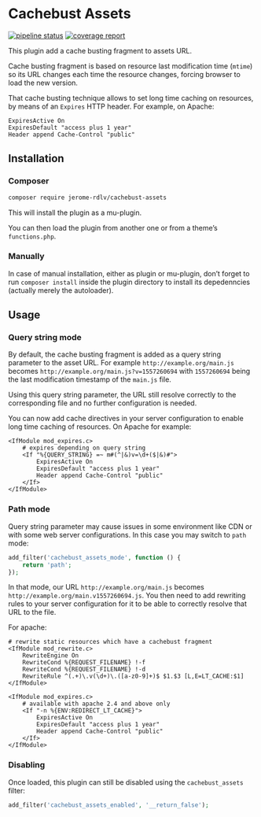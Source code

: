 # Cachebust Assets

[![pipeline status](https://gitlab.rue-de-la-vieille.fr/jerome/cachebust-assets/badges/master/pipeline.svg)](https://gitlab.rue-de-la-vieille.fr/jerome/cachebust-assets/commits/master)
[![coverage report](https://gitlab.rue-de-la-vieille.fr/jerome/cachebust-assets/badges/master/coverage.svg)](https://gitlab.rue-de-la-vieille.fr/jerome/cachebust-assets/commits/master)

This plugin add a cache busting fragment to assets URL.

Cache busting fragment is based on resource last modification time (`mtime`)
so its URL changes each time the resource changes, forcing browser to load the new version.

That cache busting technique allows to set long time caching on resources, by means of an `Expires`
HTTP header. For example, on Apache:

```apacheconfig
ExpiresActive On
ExpiresDefault "access plus 1 year"
Header append Cache-Control "public"
```

## Installation

### Composer

```bash
composer require jerome-rdlv/cachebust-assets
```

This will install the plugin as a mu-plugin.

You can then load the plugin from another one or from a theme’s `functions.php`.

### Manually

In case of manual installation, either as plugin or mu-plugin,
don’t forget to run `composer install` inside the plugin directory
to install its depedenncies (actually merely the autoloader).

## Usage

### Query string mode

By default, the cache busting fragment is added as a query string parameter to the asset URL. For
example `http://example.org/main.js` becomes `http://example.org/main.js?v=1557260694` with
`1557260694` being the last modification timestamp of the `main.js` file.

Using this query string parameter, the URL still resolve correctly to the corresponding file
and no further configuration is needed.

You can now add cache directives in your server configuration to enable long time caching
of resources. On Apache for example:

```apacheconfig
<IfModule mod_expires.c>
    # expires depending on query string
    <If "%{QUERY_STRING} =~ m#(^|&)v=\d+($|&)#">
        ExpiresActive On
        ExpiresDefault "access plus 1 year"
        Header append Cache-Control "public"
    </If>
</IfModule>
```

### Path mode

Query string parameter may cause issues in some environment like CDN or with some 
web server configurations. In this case you may switch to `path` mode:

```php
add_filter('cachebust_assets_mode', function () {
    return 'path';
});
```

In that mode, our URL `http://example.org/main.js` becomes `http://example.org/main.v1557260694.js`.
You then need to add rewriting rules to your server configuration for it to be able to
correctly resolve that URL to the file.

For apache:

```apacheconfig
# rewrite static resources which have a cachebust fragment
<IfModule mod_rewrite.c>
    RewriteEngine On
    RewriteCond %{REQUEST_FILENAME} !-f
    RewriteCond %{REQUEST_FILENAME} !-d
    RewriteRule ^(.+)\.v(\d+)\.([a-z0-9]+)$ $1.$3 [L,E=LT_CACHE:$1]
</IfModule>

<IfModule mod_expires.c>
    # available with apache 2.4 and above only
    <If "-n %{ENV:REDIRECT_LT_CACHE}">
        ExpiresActive On
        ExpiresDefault "access plus 1 year"
        Header append Cache-Control "public"
    </If>
</IfModule>
```

### Disabling

Once loaded, this plugin can still be disabled using the `cachebust_assets` filter:

```php
add_filter('cachebust_assets_enabled', '__return_false');
```

